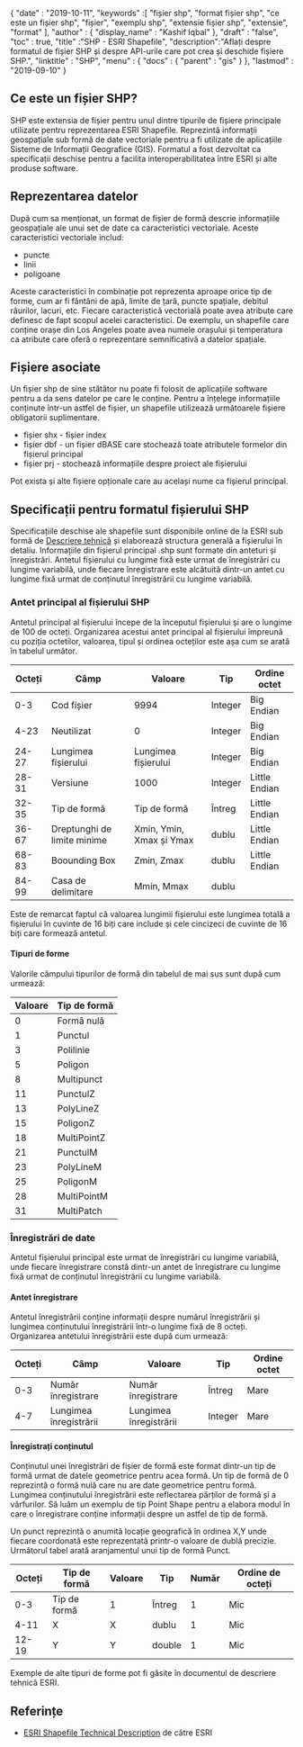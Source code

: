 {
  "date" : "2019-10-11",
  "keywords" :[ "fișier shp", "format fișier shp", "ce este un fișier shp", "fișier", "exemplu shp", "extensie fișier shp", "extensie", "format" ],
  "author" : {
    "display_name" : "Kashif Iqbal"
},
  "draft" : "false",
  "toc" : true,
  "title" :"SHP - ESRI Shapefile",
  "description":"Aflați despre formatul de fișier SHP și despre API-urile care pot crea și deschide fișiere SHP.",
  "linktitle" : "SHP",
  "menu" : {
    "docs" : {
      "parent" : "gis"
}
},
  "lastmod" : "2019-09-10"
}

## Ce este un fișier SHP?

SHP este extensia de fișier pentru unul dintre tipurile de fișiere principale utilizate pentru reprezentarea ESRI Shapefile. Reprezintă informații geospațiale sub formă de date vectoriale pentru a fi utilizate de aplicațiile Sisteme de Informații Geografice (GIS). Formatul a fost dezvoltat ca specificații deschise pentru a facilita interoperabilitatea între ESRI și alte produse software.

## Reprezentarea datelor

După cum sa menționat, un format de fișier de formă descrie informațiile geospațiale ale unui set de date ca caracteristici vectoriale. Aceste caracteristici vectoriale includ:

* puncte
* linii
* poligoane

Aceste caracteristici în combinație pot reprezenta aproape orice tip de forme, cum ar fi fântâni de apă, limite de țară, puncte spațiale, debitul râurilor, lacuri, etc. Fiecare caracteristică vectorială poate avea atribute care definesc de fapt scopul acelei caracteristici. De exemplu, un shapefile care conține orașe din Los Angeles poate avea numele orașului și temperatura ca atribute care oferă o reprezentare semnificativă a datelor spațiale.

## Fișiere asociate

Un fișier shp de sine stătător nu poate fi folosit de aplicațiile software pentru a da sens datelor pe care le conține. Pentru a înțelege informațiile conținute într-un astfel de fișier, un shapefile utilizează următoarele fișiere obligatorii suplimentare.

* fișier shx - fișier index
* fișier dbf - un fișier dBASE care stochează toate atributele formelor din fișierul principal
* fișier prj - stochează informațiile despre proiect ale fișierului

Pot exista și alte fișiere opționale care au același nume ca fișierul principal.

## Specificații pentru formatul fișierului SHP

Specificațiile deschise ale shapefile sunt disponibile online de la ESRI sub formă de [Descriere tehnică](https://www.esri.com/content/dam/esrisites/sitecore-archive/Files/Pdfs/library/whitepapers/pdfs/shapefile.pdf) și elaborează structura generală a fișierului în detaliu. Informațiile din fișierul principal .shp sunt formate din anteturi și înregistrări. Antetul fișierului cu lungime fixă este urmat de înregistrări cu lungime variabilă, unde fiecare înregistrare este alcătuită dintr-un antet cu lungime fixă urmat de conținutul înregistrării cu lungime variabilă.

### Antet principal al fișierului SHP

Antetul principal al fișierului începe de la începutul fișierului și are o lungime de 100 de octeți. Organizarea acestui antet principal al fișierului împreună cu poziția octetilor, valoarea, tipul și ordinea octeților este așa cum se arată în tabelul următor.


|Octeți|Câmp|Valoare|Tip|Ordine octet
---|---|---|---|---|
|0-3|Cod fișier|9994|Integer|Big Endian
|4-23|Neutilizat|0|Integer|Big Endian
|24-27|Lungimea fișierului|Lungimea fișierului|Integer|Big Endian
|28-31|Versiune|1000|Integer|Little Endian
|32-35|Tip de formă|Tip de formă|Întreg|Little Endian
|36-67|Dreptunghi de limite minime|Xmin, Ymin, Xmax și Ymax|dublu|Little Endian
|68-83|Boounding Box|Zmin, Zmax|dublu|Little Endian
|84-99|Casa de delimitare|Mmin, Mmax|dublu|

Este de remarcat faptul că valoarea lungimii fișierului este lungimea totală a fișierului în cuvinte de 16 biți care include și cele cincizeci de cuvinte de 16 biți care formează antetul.

#### Tipuri de forme

Valorile câmpului tipurilor de formă din tabelul de mai sus sunt după cum urmează:


|Valoare|Tip de formă
---|---|
|0|Formă nulă
|1|Punctul
|3|Polilinie
|5|Poligon
|8|Multipunct
|11|PunctulZ
|13|PolyLineZ
|15|PoligonZ
|18|MultiPointZ
|21|PunctulM
|23|PolyLineM
|25|PoligonM
|28|MultiPointM
|31|MultiPatch

### Înregistrări de date ###

Antetul fișierului principal este urmat de înregistrări cu lungime variabilă, unde fiecare înregistrare constă dintr-un antet de înregistrare cu lungime fixă urmat de conținutul înregistrării cu lungime variabilă.

#### Antet înregistrare ####

Antetul înregistrării conține informații despre numărul înregistrării și lungimea conținutului înregistrării într-o lungime fixă de 8 octeți. Organizarea antetului înregistrării este după cum urmează:


|Octeți|Câmp|Valoare|Tip|Ordine octet
---|---|---|---|---|
|0-3|Număr înregistrare|Număr înregistrare|Întreg|Mare
|4-7|Lungimea înregistrării|Lungimea înregistrării|Integer|Mare

#### Înregistrați conținutul ####

Conținutul unei înregistrări de fișier de formă este format dintr-un tip de formă urmat de datele geometrice pentru acea formă. Un tip de formă de 0 reprezintă o formă nulă care nu are date geometrice pentru formă. Lungimea conținutului înregistrării este reflectarea părților de formă și a vârfurilor. Să luăm un exemplu de tip Point Shape pentru a elabora modul în care o înregistrare conține informații despre un astfel de tip de formă.

Un punct reprezintă o anumită locație geografică în ordinea X,Y unde fiecare coordonată este reprezentată printr-o valoare de dublă precizie. Următorul tabel arată aranjamentul unui tip de formă Punct.


|Octeți|Tip de formă|Valoare|Tip|Număr|Ordine de octeți
---|---|---|---|---|---|
|0-3|Tip de formă|1|Întreg|1|Mic
|4-11|X|X|dublu|1|Mic
|12-19|Y|Y|double|1|Mic

Exemple de alte tipuri de forme pot fi găsite în documentul de descriere tehnică ESRI.

## Referințe ##

* [ESRI Shapefile Technical Description](https://www.esri.com/content/dam/esrisites/sitecore-archive/Files/Pdfs/library/whitepapers/pdfs/shapefile.pdf) de către ESRI


